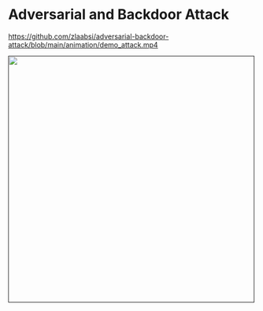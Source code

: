 # Adversarial and Backdoor Attack

https://github.com/zlaabsi/adversarial-backdoor-attack/blob/main/animation/demo_attack.mp4

[<img src="/animation/demo_attack.mp4" height="500">]()



